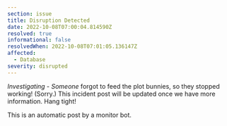 ```yaml
---
section: issue
title: Disruption Detected
date: 2022-10-08T07:00:04.814590Z
resolved: true
informational: false
resolvedWhen: 2022-10-08T07:01:05.136147Z
affected:
  - Database
severity: disrupted
---
```

*Investigating* - _Someone_ forgot to feed the plot bunnies, so they stopped working! (Sorry.) This incident post will be updated once we have more information. Hang tight!

This is an automatic post by a monitor bot.
        